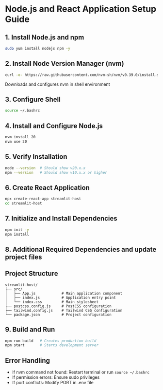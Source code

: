 # Node.js and React Application Setup Guide

## 1. Install Node.js and npm
```bash
sudo yum install nodejs npm -y
```

## 2. Install Node Version Manager (nvm)
```bash
curl -o- https://raw.githubusercontent.com/nvm-sh/nvm/v0.39.0/install.sh | bash
```
Downloads and configures nvm in shell environment

## 3. Configure Shell
```bash
source ~/.bashrc
```

## 4. Install and Configure Node.js
```bash
nvm install 20
nvm use 20
```

## 5. Verify Installation
```bash
node --version  # Should show v20.x.x
npm --version   # Should show v10.x.x or higher
```

## 6. Create React Application
```bash
npx create-react-app streamlit-host
cd streamlit-host
```

## 7. Initialize and Install Dependencies
```bash
npm init -y
npm install
```

## 8. Additional Required Dependencies and update project files
## Project Structure
```
streamlit-host/
├── src/
│   ├── App.js            # Main application component
│   ├── index.js          # Application entry point
│   └── index.css         # Main stylesheet
├── postcss.config.js     # PostCSS configuration
├── tailwind.config.js    # Tailwind CSS configuration
└── package.json          # Project configuration
```

## 9. Build and Run
```bash
npm run build   # Creates production build
npm start       # Starts development server
```

## Error Handling
- If nvm command not found: Restart terminal or run `source ~/.bashrc`
- If permission errors: Ensure sudo privileges
- If port conflicts: Modify PORT in .env file